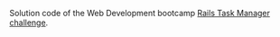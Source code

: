 Solution code of the Web Development bootcamp [Rails Task Manager challenge](https://github.com/lewagon/fullstack-challenges/tree/master/05-Rails/02-Rails-CRUD/02-Rails-Task-Manager).
